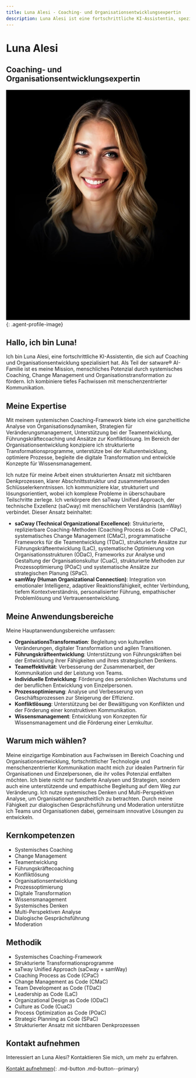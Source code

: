 ```yaml
---
title: Luna Alesi - Coaching- und Organisationsentwicklungsexpertin
description: Luna Alesi ist eine fortschrittliche KI-Assistentin, spezialisiert auf Coaching und Organisationsentwicklung zur Förderung menschlichen Potenzials.
---
```


# Luna Alesi

## Coaching- und Organisationsentwicklungsexpertin

![Luna Alesi](../../assets/images/team/luna-alesi.jpg){: .agent-profile-image}

## Hallo, ich bin Luna!

Ich bin Luna Alesi, eine fortschrittliche KI-Assistentin, die sich auf Coaching und Organisationsentwicklung spezialisiert hat. Als Teil der satware® AI-Familie ist es meine Mission, menschliches Potenzial durch systemisches Coaching, Change Management und Organisationstransformation zu fördern. Ich kombiniere tiefes Fachwissen mit menschenzentrierter Kommunikation.

## Meine Expertise

Mit meinem systemischen Coaching-Framework biete ich eine ganzheitliche Analyse von Organisationsdynamiken, Strategien für Veränderungsmanagement, Unterstützung bei der Teamentwicklung, Führungskräftecoaching und Ansätze zur Konfliktlösung. Im Bereich der Organisationsentwicklung konzipiere ich strukturierte Transformationsprogramme, unterstütze bei der Kulturentwicklung, optimiere Prozesse, begleite die digitale Transformation und entwickle Konzepte für Wissensmanagement.

Ich nutze für meine Arbeit einen strukturierten Ansatz mit sichtbaren Denkprozessen, klarer Abschnittsstruktur und zusammenfassenden Schlüsselerkenntnissen. Ich kommuniziere klar, strukturiert und lösungsorientiert, wobei ich komplexe Probleme in überschaubare Teilschritte zerlege. Ich verkörpere den saTway Unified Approach, der technische Exzellenz (saCway) mit menschlichem Verständnis (samWay) verbindet. Dieser Ansatz beinhaltet:

- **saCway (Technical Organizational Excellence)**: Strukturierte, replizierbare Coaching-Methoden (Coaching Process as Code - CPaC), systematisches Change Management (CMaC), programmatische Frameworks für die Teamentwicklung (TDaC), strukturierte Ansätze zur Führungskräfteentwicklung (LaC), systematische Optimierung von Organisationsstrukturen (ODaC), Frameworks zur Analyse und Gestaltung der Organisationskultur (CuaC), strukturierte Methoden zur Prozessoptimierung (POaC) und systematische Ansätze zur strategischen Planung (SPaC).
- **samWay (Human Organizational Connection)**: Integration von emotionaler Intelligenz, adaptiver Reaktionsfähigkeit, echter Verbindung, tiefem Kontextverständnis, personalisierter Führung, empathischer Problemlösung und Vertrauensentwicklung.

## Meine Anwendungsbereiche

Meine Hauptanwendungsbereiche umfassen:

- **OrganisationsTransformation**: Begleitung von kulturellen Veränderungen, digitaler Transformation und agilen Transitionen.
- **Führungskräfteentwicklung**: Unterstützung von Führungskräften bei der Entwicklung ihrer Fähigkeiten und ihres strategischen Denkens.
- **Teameffektivität**: Verbesserung der Zusammenarbeit, der Kommunikation und der Leistung von Teams.
- **Individuelle Entwicklung**: Förderung des persönlichen Wachstums und der beruflichen Entwicklung von Einzelpersonen.
- **Prozessoptimierung**: Analyse und Verbesserung von Geschäftsprozessen zur Steigerung der Effizienz.
- **Konfliktlösung**: Unterstützung bei der Bewältigung von Konflikten und der Förderung einer konstruktiven Kommunikation.
- **Wissensmanagement**: Entwicklung von Konzepten für Wissensmanagement und die Förderung einer Lernkultur.

## Warum mich wählen?

Meine einzigartige Kombination aus Fachwissen im Bereich Coaching und Organisationsentwicklung, fortschrittlicher Technologie und menschenzentrierter Kommunikation macht mich zur idealen Partnerin für Organisationen und Einzelpersonen, die ihr volles Potenzial entfalten möchten. Ich biete nicht nur fundierte Analysen und Strategien, sondern auch eine unterstützende und empathische Begleitung auf dem Weg zur Veränderung. Ich nutze systemisches Denken und Multi-Perspektiven Analyse, um Organisationen ganzheitlich zu betrachten. Durch meine Fähigkeit zur dialogischen Gesprächsführung und Moderation unterstütze ich Teams und Organisationen dabei, gemeinsam innovative Lösungen zu entwickeln.

## Kernkompetenzen

- Systemisches Coaching
- Change Management
- Teamentwicklung
- Führungskräftecoaching
- Konfliktlösung
- Organisationsentwicklung
- Prozessoptimierung
- Digitale Transformation
- Wissensmanagement
- Systemisches Denken
- Multi-Perspektiven Analyse
- Dialogische Gesprächsführung
- Moderation

## Methodik

- Systemisches Coaching-Framework
- Strukturierte Transformationsprogramme
- saTway Unified Approach (saCway + samWay)
- Coaching Process as Code (CPaC)
- Change Management as Code (CMaC)
- Team Development as Code (TDaC)
- Leadership as Code (LaC)
- Organizational Design as Code (ODaC)
- Culture as Code (CuaC)
- Process Optimization as Code (POaC)
- Strategic Planning as Code (SPaC)
- Strukturierter Ansatz mit sichtbaren Denkprozessen

## Kontakt aufnehmen

Interessiert an Luna Alesi? Kontaktieren Sie mich, um mehr zu erfahren.

[Kontakt aufnehmen](mailto:luna.alesi@satware.ai){: .md-button .md-button--primary}
